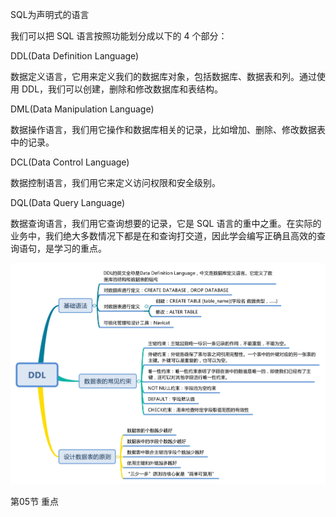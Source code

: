 SQL为声明式的语言

我们可以把 SQL 语言按照功能划分成以下的 4 个部分：

DDL(Data Definition Language)

数据定义语言，它用来定义我们的数据库对象，包括数据库、数据表和列。通过使用 DDL，我们可以创建，删除和修改数据库和表结构。

DML(Data Manipulation Language)

数据操作语言，我们用它操作和数据库相关的记录，比如增加、删除、修改数据表中的记录。

DCL(Data Control Language)

数据控制语言，我们用它来定义访问权限和安全级别。

DQL(Data Query Language)

数据查询语言，我们用它查询想要的记录，它是 SQL 语言的重中之重。在实际的业务中，我们绝大多数情况下都是在和查询打交道，因此学会编写正确且高效的查询语句，是学习的重点。



![80aecedfad59aad06cc08bb9bca721c1](.\image\80aecedfad59aad06cc08bb9bca721c1.webp)



第05节 重点
